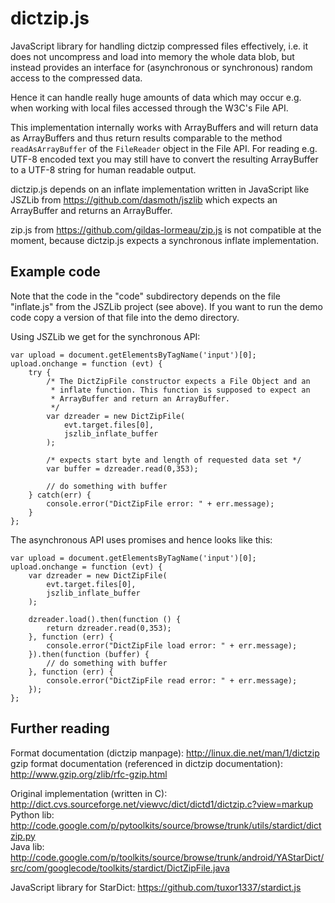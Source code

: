 dictzip.js
==========

JavaScript library for handling dictzip compressed files effectively, i.e. it does not
uncompress and load into memory the whole data blob, but instead provides an interface
for (asynchronous or synchronous) random access to the compressed data.

Hence it can handle really huge amounts of data which may occur e.g. when working with
local files accessed through the W3C's File API.

This implementation internally works with ArrayBuffers and will return data
as ArrayBuffers and thus return results comparable to the method
`readAsArrayBuffer` of the `FileReader` object in the File API. For reading
e.g. UTF-8 encoded text you may still have to convert the resulting 
ArrayBuffer to a UTF-8 string for human readable output.

dictzip.js depends on an inflate implementation written in JavaScript like
JSZLib from https://github.com/dasmoth/jszlib which expects an ArrayBuffer
and returns an ArrayBuffer.

zip.js from https://github.com/gildas-lormeau/zip.js is not compatible
at the moment, because dictzip.js expects a synchronous inflate implementation.

Example code
---

Note that the code in the "code" subdirectory depends on the file "inflate.js"
from the JSZLib project (see above). If you want to run the demo code copy
a version of that file into the demo directory.

Using JSZLib we get for the synchronous API:
    
    var upload = document.getElementsByTagName('input')[0];
    upload.onchange = function (evt) {
        try {
            /* The DictZipFile constructor expects a File Object and an
             * inflate function. This function is supposed to expect an
             * ArrayBuffer and return an ArrayBuffer.
             */
            var dzreader = new DictZipFile(
                evt.target.files[0],
                jszlib_inflate_buffer
            );
            
            /* expects start byte and length of requested data set */
            var buffer = dzreader.read(0,353);
            
            // do something with buffer
        } catch(err) {
            console.error("DictZipFile error: " + err.message);
        }
    };

The asynchronous API uses promises and hence looks like this:

    var upload = document.getElementsByTagName('input')[0];
    upload.onchange = function (evt) {
        var dzreader = new DictZipFile(
            evt.target.files[0],
            jszlib_inflate_buffer
        );
        
        dzreader.load().then(function () {
            return dzreader.read(0,353);
        }, function (err) {
            console.error("DictZipFile load error: " + err.message);
        }).then(function (buffer) {
            // do something with buffer
        }, function (err) {
            console.error("DictZipFile read error: " + err.message);
        });
    };

Further reading
---

Format documentation (dictzip manpage): http://linux.die.net/man/1/dictzip  
gzip format documentation (referenced in dictzip documentation): http://www.gzip.org/zlib/rfc-gzip.html

Original implementation (written in C): http://dict.cvs.sourceforge.net/viewvc/dict/dictd1/dictzip.c?view=markup  
Python lib: http://code.google.com/p/pytoolkits/source/browse/trunk/utils/stardict/dictzip.py  
Java lib: http://code.google.com/p/toolkits/source/browse/trunk/android/YAStarDict/src/com/googlecode/toolkits/stardict/DictZipFile.java

JavaScript library for StarDict: https://github.com/tuxor1337/stardict.js
